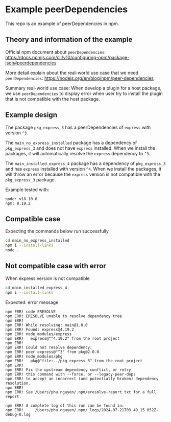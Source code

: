 # Example peerDependencies

This repo is an example of peerDependencies in npm.

## Theory and information of the example

Official npm document about `peerDependencies`: https://docs.npmjs.com/cli/v10/configuring-npm/package-json#peerdependencies

More detail explain about the real-world use case that we need `peerDependencies`: https://nodejs.org/en/blog/npm/peer-dependencies

Summary real-world use case: When develop a plugin for a host package, we use `peerDependencies` to display error when user try to install the plugin that is not compatible with the host package.

## Example design

The package `pkg_express_3` has a peerDependencies of `express` with version `^3`.

The `main_no_express_installed` package has a dependency of `pkg_express_3` and does not have `express` installed. When we install the packages, it will automatically resolve the `express` dependency to `^3`.

The `main_installed_express_4` package has a dependency of `pkg_express_3` and has `express` installed with version `^4`. When we install the packages, it will throw an error because the `express` version is not compatible with the `pkg_express_3` package.

Example tested with:

```
node: v18.10.0
npm: 8.19.2
```

## Compatible case

Expecting the commands below run successfully

```bash
cd main_no_express_installed
npm i --install-links
node .
```

## Not compatible case with error

When express version is not compatible

```bash
cd main_installed_express_4
npm i --install-links
```

Expected: error message

```text
npm ERR! code ERESOLVE
npm ERR! ERESOLVE unable to resolve dependency tree
npm ERR!
npm ERR! While resolving: main@1.0.0
npm ERR! Found: express@4.19.2
npm ERR! node_modules/express
npm ERR!   express@"^4.19.2" from the root project
npm ERR!
npm ERR! Could not resolve dependency:
npm ERR! peer express@"^3" from pkg@2.0.0
npm ERR! node_modules/pkg
npm ERR!   pkg@"file:../pkg_express_3" from the root project
npm ERR!
npm ERR! Fix the upstream dependency conflict, or retry
npm ERR! this command with --force, or --legacy-peer-deps
npm ERR! to accept an incorrect (and potentially broken) dependency resolution.
npm ERR!
npm ERR! See /Users/phu.nguyen/.npm/eresolve-report.txt for a full report.

npm ERR! A complete log of this run can be found in:
npm ERR!     /Users/phu.nguyen/.npm/_logs/2024-07-21T03_49_15_052Z-debug-0.log
```
